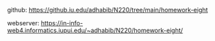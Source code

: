 github: https://github.iu.edu/adhabib/N220/tree/main/homework-eight

webserver: https://in-info-web4.informatics.iupui.edu/~adhabib/N220/homework-eight/